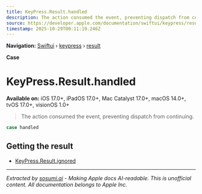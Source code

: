 ```yaml
---
title: KeyPress.Result.handled
description: The action consumed the event, preventing dispatch from continuing.
source: https://developer.apple.com/documentation/swiftui/keypress/result/handled
timestamp: 2025-10-29T00:11:19.246Z
---
```


**Navigation:** [Swiftui](/documentation/swiftui) › [keypress](/documentation/swiftui/keypress) › [result](/documentation/swiftui/keypress/result)

**Case**

# KeyPress.Result.handled

**Available on:** iOS 17.0+, iPadOS 17.0+, Mac Catalyst 17.0+, macOS 14.0+, tvOS 17.0+, visionOS 1.0+

> The action consumed the event, preventing dispatch from continuing.

```swift
case handled
```

## Getting the result

- [KeyPress.Result.ignored](/documentation/swiftui/keypress/result/ignored)

---

*Extracted by [sosumi.ai](https://sosumi.ai) - Making Apple docs AI-readable.*
*This is unofficial content. All documentation belongs to Apple Inc.*
